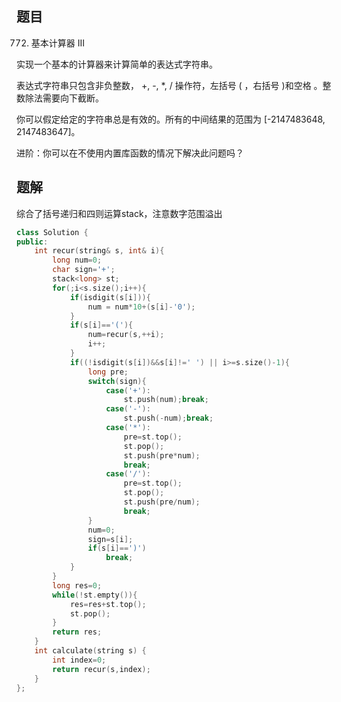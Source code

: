 ## 题目


772. 基本计算器 III

实现一个基本的计算器来计算简单的表达式字符串。

表达式字符串只包含非负整数， +, -, *, / 操作符，左括号 ( ，右括号 )和空格 。整数除法需要向下截断。

你可以假定给定的字符串总是有效的。所有的中间结果的范围为 [-2147483648, 2147483647]。

进阶：你可以在不使用内置库函数的情况下解决此问题吗？

## 题解

综合了括号递归和四则运算stack，注意数字范围溢出

```C++
class Solution {
public:
    int recur(string& s, int& i){
        long num=0;
        char sign='+';
        stack<long> st;
        for(;i<s.size();i++){
            if(isdigit(s[i])){
                num = num*10+(s[i]-'0');
            }
            if(s[i]=='('){
                num=recur(s,++i);
                i++;
            }
            if((!isdigit(s[i])&&s[i]!=' ') || i>=s.size()-1){
                long pre;
                switch(sign){
                    case('+'):
                        st.push(num);break;
                    case('-'):
                        st.push(-num);break;
                    case('*'):
                        pre=st.top();
                        st.pop();
                        st.push(pre*num);
                        break;
                    case('/'):
                        pre=st.top();
                        st.pop();
                        st.push(pre/num);
                        break;
                }
                num=0;
                sign=s[i];
                if(s[i]==')')
                    break;
            }
        }
        long res=0;
        while(!st.empty()){
            res=res+st.top();
            st.pop();
        }
        return res;
    }
    int calculate(string s) {
        int index=0;
        return recur(s,index);
    }
};
```

